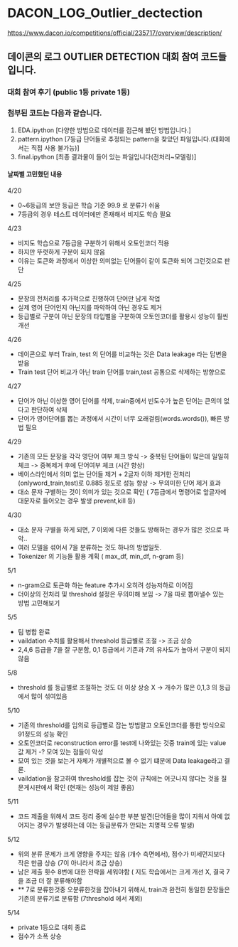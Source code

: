 # DACON_LOG_Outlier_dectection

https://www.dacon.io/competitions/official/235717/overview/description/

## 데이콘의 로그 OUTLIER DETECTION 대회 참여 코드들 입니다.

### 대회 참여 후기 (public 1등 private 1등)


### 첨부된 코드는 다음과 같습니다. 
1. EDA.ipython [다양한 방법으로 데이터를 접근해 봤던 방법입니다.]
2. pattern.ipython [7등급 단어들로 추정되는 pattern을 찾았던 파일입니다.(대회에서는 직접 사용 불가능)]
3. final.ipython [최종 결과물이 들어 있는 파일입니다(전처리~모델링)]


#### 날짜별 고민했던 내용

4/20
- 0~6등급의 보안 등급은 학습 기준 99.9 로 분류가 쉬움
- 7등급의 경우 테스트 데이터에만 존재해서 비지도 학습 필요


4/23 
- 비지도 학습으로 7등급을 구분하기 위해서 오토인코더 적용
- 하지만 뚜렷하게 구분이 되지 않음
- 이유는 토큰화 과정에서 이상한 의미없는 단어들이 같이 토큰화 되어 그런것으로 판단

4/25
- 문장의 전처리를 추가적으로 진행하여 단어만 남게 작업
- 실제 영어 단어인지 아닌지를 파악하여 아닌 경우도 제거
- 등급별로 구분이 아닌 문장의 타입별을 구분하여 오토인코더를 활용시 성능이 훨씬 개선

4/26
- 데이콘으로 부터 Train, test 의 단어를 비교하는 것은 Data leakage 라는 답변을 받음
- Train test 단어 비교가 아닌 train 단어를 train,test 공통으로 삭제하는 방향으로 

4/27
- 단어가 아닌 이상한 영어 단어를 삭제, train중에서 빈도수가 높은 단어는 큰의미 없다고 판단하여 삭제
- 단어가 영어단어를 뽑는 과정에서 시간이 너무 오래걸림(words.words()), 빠른 방법 필요

4/29
- 기존의 모든 문장을 각각 영단어 여부 체크 방식 -> 중복된 단어들이 많은데 일일히 체크 -> 중복제거 후에 단어여부 체크 (시간 향상)
- 베이스라인에서 의미 없는 단어들 제거 + 2글자 이하 제거한 전처리 (onlyword_train,test)로 0.885 정도로 성능 향상 -> 무의미한 단어 제거 효과
- 대소 문자 구별하는 것이 의미가 있는 것으로 확인 ( 7등급에서 명령어로 앞글자에 대문자로 들어오는 경우 발생 prevent,kill 등)

4/30
- 대소 문자 구별을 하게 되면, 7 이외에 다른 것들도 방해하는 경우가 많은 것으로 파악..
- 여러 모델을 섞어서 7을 분류하는 것도 하나의 방법일듯.
- Tokenizer 의 기능들 활용 계획 ( max_df, min_df, n-gram 등)

5/1
- n-gram으로 토큰화 하는  feature 추가시 오히려 성능저하로 이어짐
- 더이상의 전처리 및 threshold 설정은 무의미해 보임 -> 7을 따로 뽑아낼수 있는 방법 고민해보기

5/5
- 팀 병합 완료
- vaildation 수치를 활용해서 threshold 등급별로 조절 -> 조금 상승 
- 2,4,6 등급을 7을 잘 구분함, 0,1 등급에서 기존과 7의 유사도가 높아서 구분이 되지 않음


5/8
- threshold 를 등급별로 조절하는 것도 더 이상 상승 X -> 개수가 많은 0,1,3 의 등급에서 많이 섞여있음


5/10
- 기존의 threshold를 임의로 등급별로 잡는 방법말고 오토인코더를 통한 방식으로 91정도의 성능 확인
- 오토인코더로 reconstruction error를 test에 나와있는 것중 train에 있는 value 값 제거 -? 모여 있는 점들이 악성
- 모여 있는 것을 보는거 자체가 개별적으로 볼 수 없기 떄문에 Data leakage라고 결론.
- vaildation을 참고하여 threshold를 잡는 것이 규칙에는 어긋나지 않다는 것을 질문게시판에서 확인 (현재는 성능이 제일 좋음)

5/11
- 코드 제출을 위해서 코드 정리 중에 실수한 부분 발견(단어들을 많이 지워서 아예 없어지는 경우가 발생하는데 이는 등급분류가 안되는 치명적 오류 발생)


5/12
- 위의 분류 문제가 크게 영향을 주지는 않음 (개수 측면에서), 점수가 미세먼지보다 작은 만큼 상승 (7이 아니라서 조금 상승)
- 남은 제출 횟수 8번에 대한 전략을 세워야함 ( 지도 학습에서는 크게 개선 X, 결국 7을 조금 더 잘 분류해야함
- ** 7로 분류한것중 오분류한것을 잡아내기 위해서, train과 완전히 동일한 문장들은 기존의 분류기로 분류함 (7threshold 에서 제외)


5/14
- private 1등으로 대회 종료
- 점수가 소폭 상승

